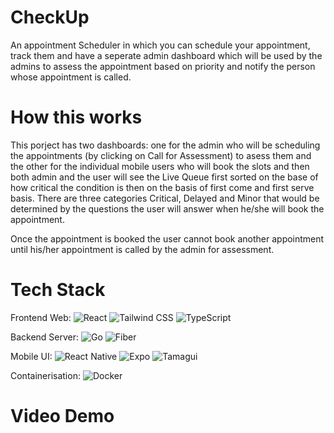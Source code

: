 # CheckUp
An appointment Scheduler in which you can schedule your appointment, track them and have a seperate admin dashboard which will be used by the admins to assess the appointment based on priority  and notify the person whose appointment is called.

# How this works
This porject has two dashboards: one for the admin who will be scheduling the appointments (by clicking on Call for Assessment) to asess them and the other for the individual mobile users who will book the slots and then both admin and the user will see the Live Queue first sorted on the base of how critical the condition is then on the basis of first come and first serve basis. 
There are three categories Critical, Delayed and Minor that would be determined by the questions the user will answer when he/she will book the appointment.

Once the appointment is booked the user cannot book another appointment until his/her appointment is called by the admin for assessment.

# Tech Stack

Frontend Web:
![React](https://img.shields.io/badge/-React-61DAFB?logo=react&logoColor=white&style=for-the-badge) ![Tailwind CSS](https://img.shields.io/badge/-Tailwind%20CSS-06B6D4?logo=tailwindcss&logoColor=white&style=for-the-badge) ![TypeScript](https://img.shields.io/badge/-TypeScript-3178C6?logo=typescript&logoColor=white&style=for-the-badge)

Backend Server:
![Go](https://img.shields.io/badge/-Go-00ADD8?logo=go&logoColor=white&style=for-the-badge) ![Fiber](https://img.shields.io/badge/-Go%20Fiber-00C7B7?style=for-the-badge)

Mobile UI:
![React Native](https://img.shields.io/badge/-React%20Native-20232A?logo=react&logoColor=61DAFB&style=for-the-badge) ![Expo](https://img.shields.io/badge/-Expo-000020?logo=expo&logoColor=white&style=for-the-badge) ![Tamagui](https://img.shields.io/badge/-Tamagui-14B8A6?style=for-the-badge)

Containerisation:
![Docker](https://img.shields.io/badge/-Docker-2496ED?logo=docker&logoColor=white&style=for-the-badge)


# Video Demo




